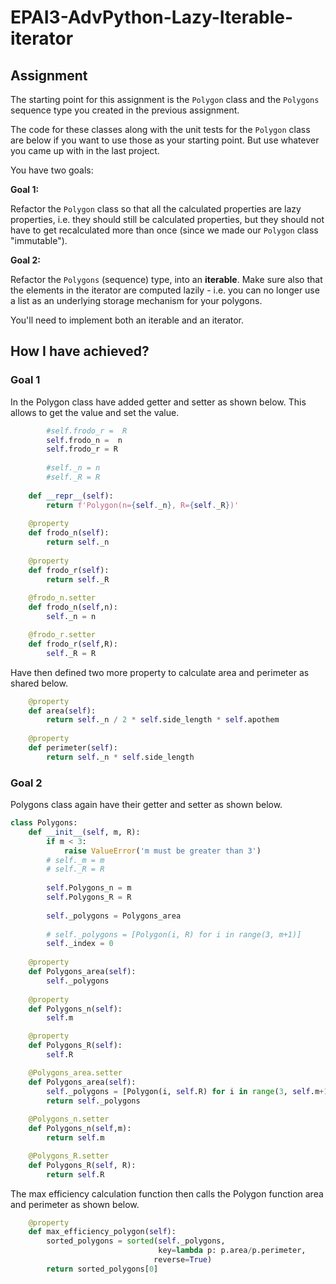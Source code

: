 # EPAI3-AdvPython-Lazy-Iterable-iterator
## Assignment

The starting point for this assignment is the `Polygon` class and the `Polygons` sequence type you created in the previous assignment.

The code for these classes along with the unit tests for the `Polygon` class are below if you want to use those as your starting point. But use whatever you came up with in the last project.

You have two goals:

**Goal 1:**

Refactor the `Polygon` class so that all the calculated properties are lazy properties, i.e. they should still be calculated properties, but they should not have to get recalculated more than once (since we made our `Polygon` class "immutable").

 

**Goal 2:**

Refactor the `Polygons` (sequence) type, into an **iterable**. Make sure also that the elements in the iterator are computed lazily - i.e. you can no longer use a list as an underlying storage mechanism for your polygons.

You'll need to implement both an iterable and an iterator.

## How I have achieved?

### Goal 1

In the Polygon class have added getter and setter as shown below. This allows to get the value and set the value.

```python
        #self.frodo_r =  R
        self.frodo_n =  n
        self.frodo_r = R
        
        #self._n = n
        #self._R = R
        
    def __repr__(self):
        return f'Polygon(n={self._n}, R={self._R})'
    
    @property
    def frodo_n(self):
        return self._n
    
    @property
    def frodo_r(self):
        return self._R
    
    @frodo_n.setter
    def frodo_n(self,n):
        self._n = n

    @frodo_r.setter
    def frodo_r(self,R):
        self._R = R
```

Have then defined two more property to calculate area and perimeter as shared below.

```python
    @property
    def area(self):
        return self._n / 2 * self.side_length * self.apothem
    
    @property
    def perimeter(self):
        return self._n * self.side_length
```

### Goal 2

Polygons class again have their getter and setter as shown below.



```python
class Polygons:
    def __init__(self, m, R):
        if m < 3:
            raise ValueError('m must be greater than 3')
        # self._m = m
        # self._R = R
        
        self.Polygons_n = m
        self.Polygons_R = R
        
        self._polygons = Polygons_area
        
        # self._polygons = [Polygon(i, R) for i in range(3, m+1)]
        self._index = 0
        
    @property
    def Polygons_area(self):
        self._polygons
        
    @property
    def Polygons_n(self):
        self.m

    @property
    def Polygons_R(self):
        self.R

    @Polygons_area.setter
    def Polygons_area(self):
        self._polygons = [Polygon(i, self.R) for i in range(3, self.m+1)]
        return self._polygons 
        
    @Polygons_n.setter
    def Polygons_n(self,m):
        return self.m

    @Polygons_R.setter
    def Polygons_R(self, R):
        return self.R
```

The max efficiency calculation function then calls the Polygon function area and perimeter as shown below.

```python
    @property
    def max_efficiency_polygon(self):
        sorted_polygons = sorted(self._polygons, 
                                 key=lambda p: p.area/p.perimeter,
                                reverse=True)
        return sorted_polygons[0]
```

